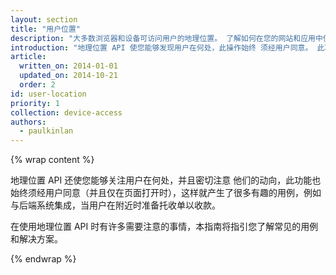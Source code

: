```yaml
---
layout: section
title: "用户位置"
description: "大多数浏览器和设备可访问用户的地理位置。 了解如何在您的网站和应用中使用用户的位置。"
introduction: "地理位置 API 使您能够发现用户在何处，此操作始终 须经用户同意。 此功能可以作为用户查询的一部分，例如 指引某人到达目的地。 它还可以用于给用户创建的内容“加上 地理标签”，例如 标记照片 拍摄地点。"
article:
  written_on: 2014-01-01
  updated_on: 2014-10-21
  order: 2
id: user-location
priority: 1
collection: device-access
authors:
  - paulkinlan
---
```


{% wrap content %}

地理位置 API 还使您能够关注用户在何处，并且密切注意
他们的动向，此功能也始终须经用户同意（并且仅在页面打开时），这样就产生了很多有趣的用例，例如与后端系统集成，当用户在附近时准备托收单以收款。

在使用地理位置 API 时有许多需要注意的事情，本指南将指引您了解常见的用例和解决方案。

{% endwrap %}
